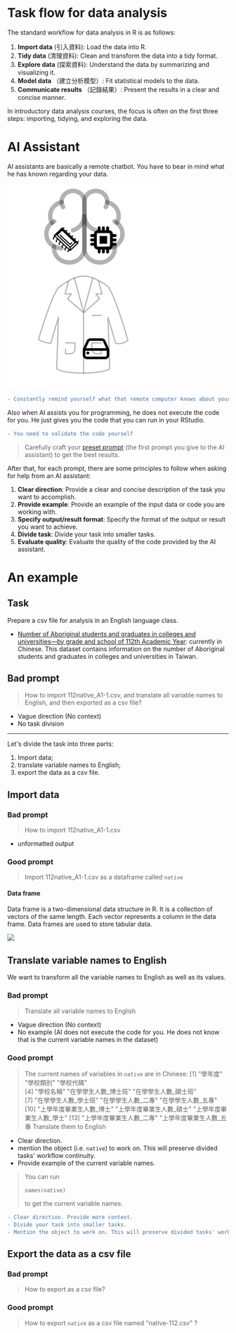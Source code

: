 # Task flow for data analysis

The standard workflow for data analysis in R is as follows:  

1. **Import data** (引入資料): Load the data into R.
2. **Tidy data** (清理資料): Clean and transform the data into a tidy format.
3. **Explore data** (探索資料): Understand the data by summarizing and visualizing it.
4. **Model data** （建立分析模型）: Fit statistical models to the data.
5. **Communicate results** （記錄結果）: Present the results in a clear and concise manner.

In introductory data analysis courses, the focus is often on the first three steps: importing, tidying, and exploring the data.

# AI Assistant

AI assistants are basically a remote chatbot. You have to bear in mind what he has known regarding your data.


![AI in the cloud](../img/computer-program-environment.png)


```diff
- Constantly remind yourself what that remote computer knows about your data.
```

Also when AI assists you for programming, he does not execute the code for you. He just gives you the code that you can run in your RStudio.

```diff
- You need to validate the code yourself
```

> Carefully craft your [preset prompt](https://classroom.google.com/c/NzExNTg4NDAwNDY3/m/NzE3ODI1NTI2Nzg1/details) (the first prompt you give to the AI assistant) to get the best results.

After that, for each prompt, there are some principles to follow when asking for help from an AI assistant:

  1. **Clear direction**: Provide a clear and concise description of the task you want to accomplish.
  2. **Provide example**: Provide an example of the input data or code you are working with.  
  3. **Specify output/result format**: Specify the format of the output or result you want to achieve.
  4. **Divide task**: Divide your task into smaller tasks.
  5. **Evaluate quality**: Evaluate the quality of the code provided by the AI assistant.

# An example

## Task

Prepare a csv file for analysis in an English language class.

  - [Number of Aboriginal students and graduates in colleges and universities—by grade and school of 112th Academic Year](https://data.gov.tw/dataset/33514): currently in Chinese. This dataset contains information on the number of Aboriginal students and graduates in colleges and universities in Taiwan.



## Bad prompt

>  How to import 112native_A1-1.csv, and translate all variable names to English, and then exported as a csv file?

 - Vague direction (No context)  
 - No task division

***

Let's divide the task into three parts: 

  1. Import data;   
  2. translate variable names to English;  
  3. export the data as a csv file.  

## Import data

### Bad prompt

> How to import 112native_A1-1.csv

   - unformatted output

### Good prompt

> Import 112native_A1-1.csv as a dataframe called `native`

#### Data frame

Data frame is a two-dimensional data structure in R. It is a collection of vectors of the same length. Each vector represents a column in the data frame. Data frames are used to store tabular data.


![](https://r4ds.hadley.nz/images/tidy-1.png)

## Translate variable names to English

We want to transform all the variable names to English as well as its values.


### Bad prompt

> Translate all variable names to English

 - Vague direction (No context)
 - No example (AI does not execute the code for you. He does not know that is the current variable names in the dataset)


### Good prompt

> The current names of variables in `native` are in Chinese: 
>  [1] "學年度"                  "學校類別"                "學校代碼"               
 [4] "學校名稱"                "在學學生人數_博士班"     "在學學生人數_碩士班"    
 [7] "在學學生人數_學士班"     "在學學生人數_二專"       "在學學生人數_五專"      
[10] "上學年度畢業生人數_博士" "上學年度畢業生人數_碩士" "上學年度畢業生人數_學士"
[13] "上學年度畢業生人數_二專" "上學年度畢業生人數_五專
> Translate them to English


  - Clear direction.  
  - mention the object (i.e. `native`) to work on. This will preserve divided tasks' workflow continuity.
  - Provide example of the current variable names.

> You can run 
> ```
> names(native)
> ```
> to get the current variable names.


```diff
- Clear direction. Provide more context.  
- Divide your task into smaller tasks.
- Mention the object to work on. This will preserve divided tasks' workflow continuity.  
```

## Export the data as a csv file

### Bad prompt

> How to export as a csv file?

### Good prompt

> How to export `native` as a csv file named "native-112.csv" ?

